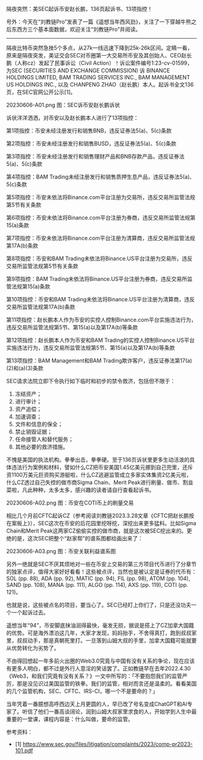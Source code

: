
隔夜突然：美SEC起诉币安赵长鹏，136页起诉书、13项指控！


号外：今天在“刘教链Pro”发表了一篇《遥想当年西风劲》，关注了一下穿越牛熊之后东西方三个基本面数据，欢迎关注“刘教链Pro”并阅读。

* * *

隔夜比特币突然急挫5个多点，从27k一线迅速下降到25k-26k区间。定睛一看，原来是隔夜突发，美证交会SEC对币圈第一大交易所币安及其创始人、CEO赵长鹏（人称cz）发起了民事诉讼（Civil Action）！诉讼案件编号1:23-cv-01599，为SEC (SECURITIES AND EXCHANGE COMMISSION) 诉 BINANCE HOLDINGS LIMITED, BAM TRADING SERVICES INC., BAM MANAGEMENT US HOLDINGS INC., 以及 CHANPENG ZHAO（赵长鹏）本人。起诉书全文136页，在SEC官网公开公示[1]。

20230606-A01.png
图：SEC诉币安赵长鹏诉状

诉状洋洋洒洒，对币安以及赵长鹏本人进行了13项指控：

第1项指控：币安未经注册发行和销售BNB，违反证券法5(a)、5(c)条款

第2项指控：币安未经注册发行和销售BUSD，违反证券法5(a)、5(c)条款

第3项指控：币安未经注册发行和销售理财产品和BNB存款产品，违反证券法5(a)、5(c)条款

第4项指控：BAM Trading未经注册发行和销售质押生息产品，违反证券法5(a)、5(c)条款

第5项指控：币安未依法将Binance.com平台注册为交易所，违反交易所监管法规第5节有关条款

第6项指控：币安未依法将Binance.com平台注册为券商，违反交易所监管法规第15(a)条款

第7项指控：币安未依法将Binance.com平台注册为清算商，违反交易所监管法规第17A(b)条款

第8项指控：币安和BAM Trading未依法将Binance.US平台注册为交易所，违反交易所监管法规第5节有关条款

第9项指控：BAM Trading未依法将Binance.US平台注册为券商，违反交易所监管法规第15(a)条款

第10项指控：币安和BAM Trading未依法将Binance.US平台注册为清算商，违反交易所监管法规第17A(b)条款

第11项指控：赵长鹏本人作为币安的实控人控制Binance.com平台实施违法行为，违反交易所监管法规第5节、第15(a)以及第17A(b)等条款

第12项指控：赵长鹏本人作为币安和BAM Trading的实控人控制Binance.US平台实施违法行为，违反交易所监管法规第5节、第15(a)以及第17A(b)等条款

第13项指控：BAM Management和BAM Trading欺诈客户，违反证券法第17(a)(2)和(a)(3)条款

SEC请求法院立即下令执行如下临时和初步的禁令救济，包括但不限于：
1. 冻结资产；
2. 进行审计；
3. 资产追偿；
4. 加速调查；
5. 文件和信息的保全；
6. 禁止销毁证据；
7. 任命接管人和替代服务；
8. 其他必要的救济措施。

不愧是美国的执法机构。拳拳出击，拳拳硬。至于136页诉状里更多生动活泼的具体违法行为案例和材料，譬如什么CZ把币安美国1.45亿美元挪到自己兜里，还斥资1100万美元巨资购买游艇啦，什么CZ逃避监管成立多家实体集资2亿美元啦，什么CZ透过自己失控的做市商Sigma Chain、Merit Peak进行刷量、做市、割韭菜啦，凡此种种，太多太多，感兴趣的读者请自行查看起诉书。

20230606-A02.png
图：币安在COTI币上的刷量交易

相比几个月前CFTC起诉CZ（参考阅读刘教链2023.3.28文章《CFTC把赵长鹏按在案板上》），SEC这次在币安的后花园里挖呀挖，深挖出来更多猛料。比如Sigma Chain和Merit Peak这两家CZ偷偷实控的做市商，就是这次被SEC挖出来的。更绝的是，这次SEC把整个“赵家帮”的谱系图都给画出来了：

20230606-A03.png
图：币安关联利益谱系图

另外一绝就是SEC不厌其烦地对一些在币安上交易的第三方项目代币进行了分章节的独家点评，值得大家好好看看！这些被点评，当然也是被认定是证券的代币有：SOL (pp. 88), ADA (pp. 92), MATIC (pp. 94), FIL (pp. 98), ATOM (pp. 104), SAND (pp. 108), MANA (pp. 111), ALGO (pp. 114), AXS (pp. 119), COTI (pp. 121)。

也就是说，这些被点名的项目，要当心了。SEC已经盯上你们了，只是还没功夫一个一个起诉过去。

遥想当年“94”，币安脚底抹油润得最快，毫发无损，据说是搭上了CZ加拿大国籍的优势。可是海外漂泊这几年，大家才发现，妈妈抬手，不舍得真打，跑到叔叔家里，叔叔动手，那是真朝死里打。一旦落到山姆大叔的手里，加拿大国籍可能就要从优势转化为劣势了。

不由得回想起一年多前火出圈的Web3.0究竟与中国有没有关系的争论，现在应该有更多人明白，都不过是外行人意淫的笑话罢了。正如教链早在去年2022.4.30《Web3，和我们究竟有没有关系？》一文中所写的：「不要抱怨我们的监管严厉，那是没见识过美国监管的铁拳。我们的监管，相对而言还是温柔的。看看美国的几个监管机构，SEC、CFTC、IRS-CI，哪一个不是要命的？」

当年凭着一番臆想高呼西边天上月更圆的人，早已改了号名变成ChatGPT和AI专家了。听信了他们一番高谈阔论，润到山姆大叔家里求食的人，开始学到人生中最重要的一堂课，课程内容是：什么叫做，要命的监管。


参考资料：
- [1] https://www.sec.gov/files/litigation/complaints/2023/comp-pr2023-101.pdf


